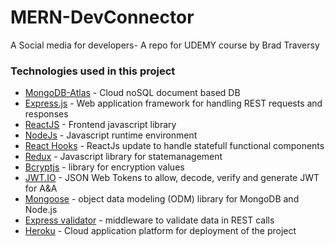 # MERN-DevConnector

A Social media for developers- A repo for UDEMY course by Brad Traversy

### Technologies used in this project

- [MongoDB-Atlas](https://www.mongodb.com/cloud/atlas) - Cloud noSQL document based DB
- [Express.js](http://expressjs.com/) - Web application framework for handling REST requests and responses
- [ReactJS](https://reactjs.org/) - Frontend javascript library
- [NodeJs](https://nodejs.org/) - Javascript runtime environment
- [React Hooks](https://reactjs.org/docs/hooks-intro.html) - ReactJs update to handle statefull functional components
- [Redux](https://redux.js.org/) - Javascript library for statemanagement
- [Bcryptjs](https://www.npmjs.com/package/bcryptjs) - library for encryption values
- [JWT.IO](https://jwt.io/) - JSON Web Tokens to allow, decode, verify and generate JWT for A&A
- [Mongoose](https://mongoosejs.com/) - object data modeling (ODM) library for MongoDB and Node.js
- [Express validator](https://express-validator.github.io/docs/) - middleware to validate data in REST calls
- [Heroku](https://www.heroku.com/) - Cloud application platform for deployment of the project

